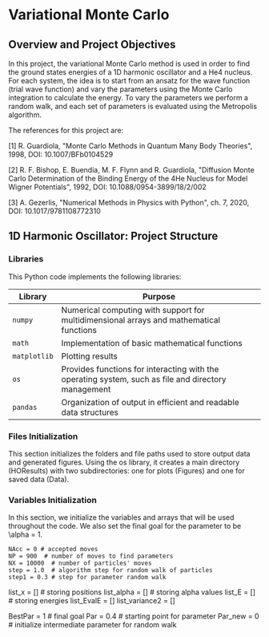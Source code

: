 # Variational Monte Carlo

## Overview and Project Objectives

In this project, the variational Monte Carlo method is used in order to find the ground states energies of a 1D harmonic oscillator and a He4 nucleus. For each system, the idea is to start from an ansatz for the wave function (trial wave function) and vary the parameters using the Monte Carlo integration to calculate the energy. To vary the parameters we perform a random walk, and each set of parameters is evaluated using the Metropolis algorithm. 

The references for this project are: 

[1] R. Guardiola, "Monte Carlo Methods in Quantum Many Body Theories", 1998, DOI: 10.1007/BFb0104529

[2] R. F. Bishop, E. Buendia, M. F. Flynn and R. Guardiola, "Diffusion Monte Carlo Determination of the Binding Energy of the 4He Nucleus for Model Wigner Potentials", 1992, DOI: 10.1088/0954-3899/18/2/002

[3]  A. Gezerlis, "Numerical Methods in Physics with Python", ch. 7, 2020, DOI: 10.1017/9781108772310


## 1D Harmonic Oscillator: Project Structure

### Libraries

This Python code implements the following libraries: 


| Library                   | Purpose                                                                 |
|--------------------------|-------------------------------------------------------------------------|
| `numpy`                  | Numerical computing with support for multidimensional arrays and mathematical functions                   |
| `math`                   | Implementation of basic mathematical functions |
| `matplotlib`             | Plotting results                 |
| `os`                     | Provides functions for interacting with the operating system, such as file and directory management         |
| `pandas`                 | Organization of output in efficient and readable data structures   |


### Files Initialization

This section initializes the folders and file paths used to store output data and generated figures. Using the os library, it creates a main directory (HOResults) with two subdirectories: one for plots (Figures) and one for saved data (Data). 


### Variables Initialization

In this section, we initialize the variables and arrays that will be used throughout the code. We also set the final goal for the parameter to be \alpha = 1. 

    NAcc = 0 # accepted moves
    NP = 900  # number of moves to find parameters
    NX = 10000  # number of particles' moves
    step = 1.0  # algorithm step for random walk of particles
    step1 = 0.3 # step for parameter random walk

list_x = [] # storing positions
list_alpha = [] # storing alpha values
list_E = [] # storing energies
list_EvalE = [] 
list_variance2 = []

BestPar = 1 # final goal
Par = 0.4 # starting point for parameter
Par_new = 0 # initialize intermediate parameter for random walk

